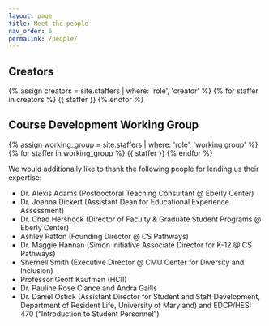 ```yaml
---
layout: page
title: Meet the people
nav_order: 6
permalink: /people/
---
```


## Creators
{% assign creators = site.staffers | where: 'role', 'creator' %}
{% for staffer in creators %}
{{ staffer }}
{% endfor %}

## Course Development Working Group
{% assign working_group = site.staffers | where: 'role', 'working group' %}
{% for staffer in working_group %}
{{ staffer }}
{% endfor %}

We would additionally like to thank the following people for lending us their expertise:
- Dr. Alexis Adams (Postdoctoral Teaching Consultant @ Eberly Center)
- Dr. Joanna Dickert (Assistant Dean for Educational Experience Assessment)
- Dr. Chad Hershock (Director of Faculty & Graduate Student Programs @ Eberly Center)
- Ashley Patton (Founding Director @ CS Pathways) 
- Dr. Maggie Hannan (Simon Initiative Associate Director for K-12 @ CS Pathways)
- Shernell Smith (Executive Director @ CMU Center for Diversity and Inclusion)
- Professor Geoff Kaufman (HCII)
- Dr. Pauline Rose Clance and Andra Gailis
- Dr. Daniel Ostick (Assistant Director for Student and Staff Development, Department of Resident Life, University of Maryland) and EDCP/HESI 470 (“Introduction to Student Personnel”)

